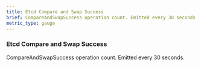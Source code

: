 ```yaml
---
title: Etcd Compare and Swap Success
brief: CompareAndSwapSuccess operation count. Emitted every 30 seconds.
metric_type: gauge
---
```


### Etcd Compare and Swap Success

CompareAndSwapSuccess operation count. Emitted every 30 seconds.